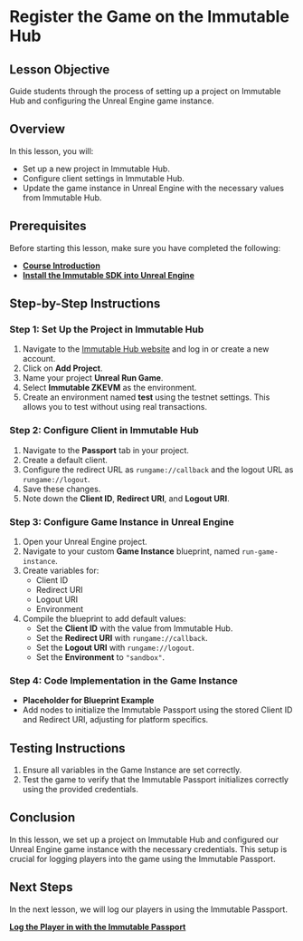 # Register the Game on the Immutable Hub

## Lesson Objective
Guide students through the process of setting up a project on Immutable Hub and configuring the Unreal Engine game instance.

## Overview
In this lesson, you will:
- Set up a new project in Immutable Hub.
- Configure client settings in Immutable Hub.
- Update the game instance in Unreal Engine with the necessary values from Immutable Hub.

## Prerequisites
Before starting this lesson, make sure you have completed the following:
- [**Course Introduction**](../01-course-introduction/README.md)
- [**Install the Immutable SDK into Unreal Engine**](../02-install-the-immutable-sdk-into-unreal-engine/README.md)

## Step-by-Step Instructions

### Step 1: Set Up the Project in Immutable Hub
1. Navigate to the [Immutable Hub website](https://hub.immutable.com/) and log in or create a new account.
2. Click on **Add Project**.
3. Name your project **Unreal Run Game**.
4. Select **Immutable ZKEVM** as the environment.
5. Create an environment named **test** using the testnet settings. This allows you to test without using real transactions.

### Step 2: Configure Client in Immutable Hub
1. Navigate to the **Passport** tab in your project.
2. Create a default client.
3. Configure the redirect URL as `rungame://callback` and the logout URL as `rungame://logout`.
4. Save these changes.
5. Note down the **Client ID**, **Redirect URI**, and **Logout URI**.

### Step 3: Configure Game Instance in Unreal Engine
1. Open your Unreal Engine project.
2. Navigate to your custom **Game Instance** blueprint, named `run-game-instance`.
3. Create variables for:
    - Client ID
    - Redirect URI
    - Logout URI
    - Environment
4. Compile the blueprint to add default values:
    - Set the **Client ID** with the value from Immutable Hub.
    - Set the **Redirect URI** with `rungame://callback`.
    - Set the **Logout URI** with `rungame://logout`.
    - Set the **Environment** to `"sandbox"`.

### Step 4: Code Implementation in the Game Instance
- **Placeholder for Blueprint Example**
- Add nodes to initialize the Immutable Passport using the stored Client ID and Redirect URI, adjusting for platform specifics.

## Testing Instructions
1. Ensure all variables in the Game Instance are set correctly.
2. Test the game to verify that the Immutable Passport initializes correctly using the provided credentials.

## Conclusion
In this lesson, we set up a project on Immutable Hub and configured our Unreal Engine game instance with the necessary credentials. This setup is crucial for logging players into the game using the Immutable Passport.

## Next Steps
In the next lesson, we will log our players in using the Immutable Passport.

[**Log the Player in with the Immutable Passport**](./lessons/04-log-the-player-in-with-the-immutable-passport/README.md)
